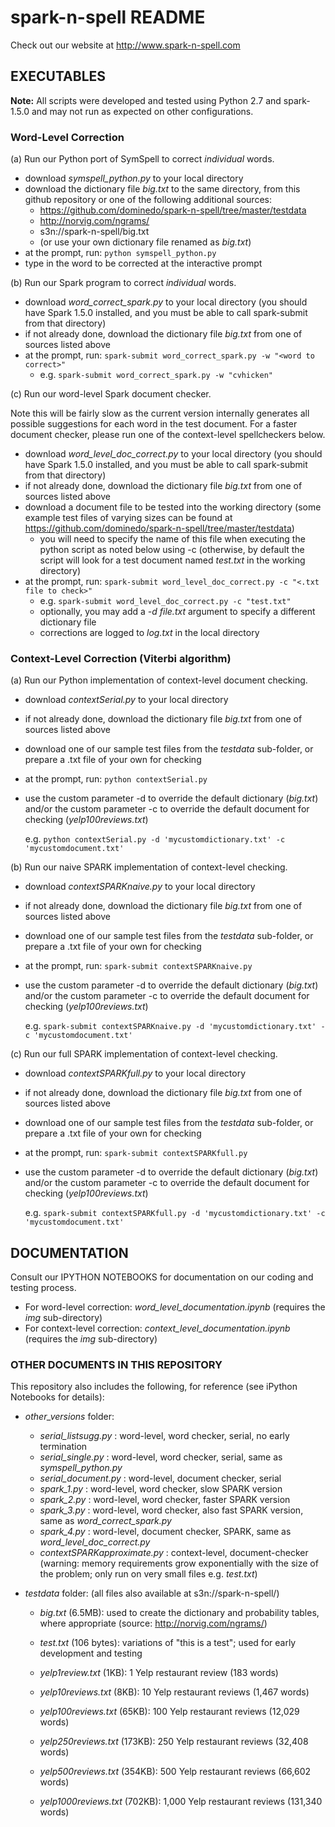 # spark-n-spell README

Check out our website at http://www.spark-n-spell.com

## EXECUTABLES

**Note:** All scripts were developed and tested using Python 2.7 and spark-1.5.0 and may not run as expected on other configurations.

### Word-Level Correction

(a) Run our Python port of SymSpell to correct *individual* words.

- download *symspell_python.py* to your local directory
- download the dictionary file *big.txt* to the same directory, from this github repository or one of the following additional sources: 
  - https://github.com/dominedo/spark-n-spell/tree/master/testdata
  - http://norvig.com/ngrams/ 
  - s3n://spark-n-spell/big.txt 
  - (or use your own dictionary file renamed as *big.txt*)
- at the prompt, run:  `python symspell_python.py`
- type in the word to be corrected at the interactive prompt

(b) Run our Spark program to correct *individual* words.

- download *word_correct_spark.py* to your local directory (you should have Spark 1.5.0 installed, and you must be able to call spark-submit from that directory)
- if not already done, download the dictionary file *big.txt* from one of sources listed above
- at the prompt, run:  `spark-submit word_correct_spark.py -w "<word to correct>"` 
  - e.g. `spark-submit word_correct_spark.py -w "cvhicken"`

(c) Run our word-level Spark document checker.

Note this will be fairly slow as the current version internally generates all possible suggestions for each word in the test document. For a faster document checker, please run one of the context-level spellcheckers below.

- download *word_level_doc_correct.py* to your local directory (you should have Spark 1.5.0 installed, and you must be able to call spark-submit from that directory)
- if not already done, download the dictionary file *big.txt* from one of sources listed above
- download a document file to be tested into the working directory (some example test files of varying sizes can be found at https://github.com/dominedo/spark-n-spell/tree/master/testdata)
  - you will need to specify the name of this file when executing the python script as noted below using -c (otherwise, by default the script will look for a test document named *test.txt* in the working directory)
- at the prompt, run:  `spark-submit word_level_doc_correct.py -c "<.txt file to check>"`
  - e.g. `spark-submit word_level_doc_correct.py -c "test.txt"`
  - optionally, you may add a *-d file.txt* argument to specify a different dictionary file
  - corrections are logged to *log.txt* in the local directory

### Context-Level Correction (Viterbi algorithm)

(a) Run our Python implementation of context-level document checking.

- download *contextSerial.py* to your local directory
  
- if not already done, download the dictionary file *big.txt* from one of sources listed above
  
- download one of our sample test files from the *testdata* sub-folder, or prepare a .txt file of your own for checking
  
- at the prompt, run:  `python contextSerial.py`
  
- use the custom parameter -d to override the default dictionary (*big.txt*) and/or the custom parameter -c to override the default document for checking (*yelp100reviews.txt*)
  
  e.g.  `python contextSerial.py -d 'mycustomdictionary.txt' -c 'mycustomdocument.txt'`

(b) Run our naive SPARK implementation of context-level checking.

- download *contextSPARKnaive.py* to your local directory
  
- if not already done, download the dictionary file *big.txt* from one of sources listed above
  
- download one of our sample test files from the *testdata* sub-folder, or prepare a .txt file of your own for checking
  
- at the prompt, run:  `spark-submit contextSPARKnaive.py`
  
- use the custom parameter -d to override the default dictionary (*big.txt*) and/or the custom parameter -c to override the default document for checking (*yelp100reviews.txt*)
  
  e.g.  `spark-submit contextSPARKnaive.py -d 'mycustomdictionary.txt' -c 'mycustomdocument.txt'`

(c) Run our full SPARK implementation of context-level checking.

- download *contextSPARKfull.py* to your local directory
  
- if not already done, download the dictionary file *big.txt* from one of sources listed above
  
- download one of our sample test files from the *testdata* sub-folder, or prepare a .txt file of your own for checking
  
- at the prompt, run:  `spark-submit contextSPARKfull.py`
  
- use the custom parameter -d to override the default dictionary (*big.txt*) and/or the custom parameter -c to override the default document for checking (*yelp100reviews.txt*)
  
  e.g.  `spark-submit contextSPARKfull.py -d 'mycustomdictionary.txt' -c 'mycustomdocument.txt'`

## DOCUMENTATION

Consult our IPYTHON NOTEBOOKS for documentation on our coding and testing process.

- For word-level correction:  *word_level_documentation.ipynb*  (requires the *img* sub-directory)
- For context-level correction:  *context_level_documentation.ipynb*  (requires the *img* sub-directory)

### OTHER DOCUMENTS IN THIS REPOSITORY

This repository also includes the following, for reference (see iPython Notebooks for details):

- *other_versions* folder:
  
  - *serial_listsugg.py* : word-level, word checker, serial, no early termination
  - *serial_single.py* : word-level, word checker, serial, same as *symspell_python.py*
  - *serial_document.py* : word-level, document checker, serial
  - *spark_1.py* : word-level, word checker, slow SPARK version
  - *spark_2.py* : word-level, word checker, faster SPARK version
  - *spark_3.py* : word-level, word checker, also fast SPARK version, same as *word_correct_spark.py*
  - *spark_4.py* : word-level, document checker, SPARK, same as *word_level_doc_correct.py*
  - *contextSPARKapproximate.py* : context-level, document-checker (warning: memory requirements grow exponentially with the size of the problem; only run on very small files e.g. *test.txt*)
  
- *testdata* folder: (all files also available at s3n://spark-n-spell/)
  
  - *big.txt* (6.5MB): used to create the dictionary and probability tables, where appropriate (source: http://norvig.com/ngrams/)
    
  - *test.txt* (106 bytes): variations of "this is a test"; used for early development and testing
    
  - *yelp1review.txt* (1KB): 1 Yelp restaurant review (183 words)
    
  - *yelp10reviews.txt* (8KB): 10 Yelp restaurant reviews (1,467 words)
    
  - *yelp100reviews.txt* (65KB): 100 Yelp restaurant reviews (12,029 words)
    
  - *yelp250reviews.txt* (173KB): 250 Yelp restaurant reviews (32,408 words)
    
  - *yelp500reviews.txt* (354KB): 500 Yelp restaurant reviews (66,602 words)
    
  - *yelp1000reviews.txt* (702KB): 1,000 Yelp restaurant reviews (131,340 words)
    
    ​
    
    ​
    
    ​
    
    ​